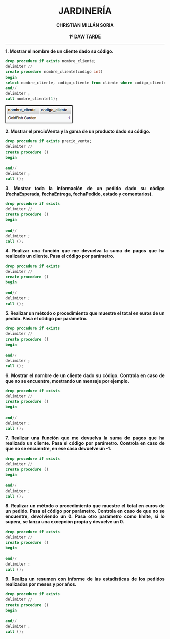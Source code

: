 <style>
  h1, h2, h3, h4, h5, h6{
    text-align: center;
    font-weight: bold;
    border: none;
    margin-bottom: 0px;
  }

  p{
    text-align: justify;
  }

  img{
    border: 2px solid black;
  }
</style>

<h1>JARDINERÍA</h1>

<h4>CHRISTIAN MILLÁN SORIA</h4>

<h4>1º DAW TARDE</h4>

<hr>

<p><b>1. Mostrar el nombre de un cliente dado su código.</b></p>

```sql
drop procedure if exists nombre_cliente;
delimiter //
create procedure nombre_cliente(codigo int)
begin
select nombre_cliente, codigo_cliente from cliente where codigo_cliente=codigo;
end//
delimiter ;
call nombre_cliente(1);
```

<img src="img/1.png">

<p><b>2. Mostrar el precioVenta y la gama de un producto dado su código.</b></p>

```sql
drop procedure if exists precio_venta;
delimiter //
create procedure ()
begin

end//
delimiter ;
call ();
```

<p><b>3. Mostrar toda la información de un pedido dado su código (fechaEsperada, fechaEntrega, fechaPedido, estado y comentarios).</b></p>

```sql
drop procedure if exists 
delimiter //
create procedure ()
begin

end//
delimiter ;
call ();
```

<p><b>4. Realizar una función que me devuelva la suma de pagos que ha realizado un cliente. Pasa el código por parámetro.</b></p>

```sql
drop procedure if exists 
delimiter //
create procedure ()
begin

end//
delimiter ;
call ();
```

<p><b>5. Realizar un método o procedimiento que muestre el total en euros de un pedido. Pasa el código por parámetro.</b></p>

```sql
drop procedure if exists 
delimiter //
create procedure ()
begin

end//
delimiter ;
call ();
```

<p><b>6. Mostrar el nombre de un cliente dado su código. Controla en caso de que no se encuentre, mostrando un mensaje por ejemplo.</b></p>

```sql
drop procedure if exists 
delimiter //
create procedure ()
begin

end//
delimiter ;
call ();
```

<p><b>7. Realizar una función que me devuelva la suma de pagos que ha realizado un cliente. Pasa el código por parámetro. Controla en caso de que no se encuentre, en ese caso devuelve un -1.</b></p>

```sql
drop procedure if exists 
delimiter //
create procedure ()
begin

end//
delimiter ;
call ();
```

<p><b>8. Realizar un método o procedimiento que muestre el total en euros de un pedido. Pasa el código por parámetro. Controla en caso de que no se encuentre, devolviendo un 0. Pasa otro parámetro como límite, si lo supera, se lanza una excepción propia y devuelve un 0.</b></p>

```sql
drop procedure if exists 
delimiter //
create procedure ()
begin

end//
delimiter ;
call ();
```

<p><b>9. Realiza un resumen con informe de las estadísticas de los pedidos realizados por meses y por años.</b></p>

```sql
drop procedure if exists 
delimiter //
create procedure ()
begin

end//
delimiter ;
call ();
```